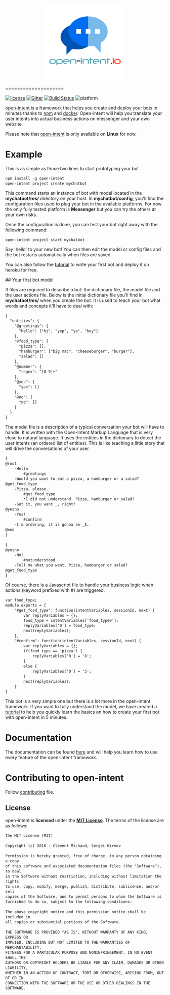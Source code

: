 <p align="center">
  <a href="https://www.open-intent.io">
    <img src="/doc/img/logo.png" alt="Logo"/>
  </a>
</p>

====================

[![license](https://img.shields.io/github/license/mashape/apistatus.svg?maxAge=2592000)][MIT License] [![Gitter](https://badges.gitter.im/open-intent-io/open-intent.svg)](https://gitter.im/open-intent-io/open-intent?utm_source=badge&utm_medium=badge&utm_campaign=pr-badge) [![Build Status](https://travis-ci.org/open-intent-io/open-intent.svg?branch=master)](https://travis-ci.org/open-intent-io/open-intent) ![platform](https://img.shields.io/badge/platform-linux%20only-green.svg)

[open-intent] is a framework that helps you create and deploy your bots in minutes thanks to [npm](https://preview.npmjs.com/package/open-intent) and [docker](https://hub.docker.com/r/openintent/chatbot/).
Open-intent will help you translate your user intents into actual business actions on messenger and your own website.

Please note that [open-intent] is only available on **Linux** for now.

# Example

This is as simple as those two lines to start prototyping your bot

    npm install -g open-intent
    open-intent project create mychatbot

This command starts an instance of bot with model located in the **mychatbot/res/** directory on your host. In
**mychatbot/config**, you'll find the configuration files used to plug your bot in the available platforms. For now the only fully tested
platform is **Messenger** but you can try the others at your own risks.

Once the configuration is done, you can test your bot right away with the following command:

    open-intent project start mychatbot
     
Say 'hello' to your new bot!  You can then edit the model or config files and the bot restarts automatically when files are saved.

You can also follow the [tutorial](https://github.com/open-intent-io/open-intent/wiki/Full-chatbot-deployment-tutorial) to write your first bot and deploy it on heroku for free.

## Your first bot model

3 files are required to describe a bot: the dictionary file, the model file and the user actions file. Below is the initial dictionary file you'll find in **mychatbot/res/** when you create the bot. It is used to teach your bot what words and concepts it'll have to deal with:

    {
      "entities": {
        "@greetings": {
          "hello": ["hi", "yep", "yo", "hey"]
        },
        "@food_type": {
          "pizza": [],
          "hamburger": ["big mac", "cheeseburger", "burger"],
          "salad": []
        },
        "@number": {
          "regex": "[0-9]+"
        },
        "@yes": {
          "yes": []
        },
        "@no": {
          "no": []
        }
      }
    }

The model file is a description of a typical conversation your bot will have to handle.
It is written with the Open-Intent Markup Language that is very close to natural language.
It uses the entities in the dictionary to detect the user intents (an ordered list of entities).
This is like teaching a little story that will drive the conversations of your user.

    {
    @root
        -Hello
            #greetings
        -Would you want to eat a pizza, a hamburger or a salad?
    @get_food_type
        -Pizza, please.
            #get_food_type
            *I did not understand. Pizza, hamburger or salad?
        -Got it, you want _, right?
    @yesno
        -Yes!
            #confirm
        -I'm ordering, it is gonna be _$.
    @end
    }

    {
    @yesno
        -No!
            #notunderstood
        -Tell me what you want. Pizza, hamburger or salad?
    @get_food_type
    }

Of course, there is a Javascript file to handle your business logic when actions (keyword prefixed with #) are triggered.

    var food_type;
    module.exports = {
        "#get_food_type": function(intentVariables, sessionId, next) {
            var replyVariables = {};
            food_type = intentVariables['food_type0'];
            replyVariables['0'] = food_type;
            next(replyVariables);
        },
        "#confirm": function(intentVariables, sessionId, next) {
            var replyVariables = {};
            if(food_type == 'pizza') {
                replyVariables['0'] = '8';
            }
            else {
                replyVariables['0'] = '5';
            }
            next(replyVariables);
        }
    }


This bot is a very simple one but there is a lot more in the open-intent framework. If you want to fully understand the model, we have created a
[tutorial](https://github.com/open-intent-io/open-intent/wiki/Time-bot-tutorial) to help you quickly
learn the basics on how to create your first bot with open-intent in 5 minutes.

# Documentation

The documentation can be found [here](https://github.com/open-intent-io/open-intent/wiki) and will help you learn how to use every feature of the open-intent framework.


# Contributing to open-intent

Follow [contributing](CONTRIBUTING.md) file.

License
---------------------

open-intent is **licensed** under the **[MIT License]**. The terms of the license are as follows:

    The MIT License (MIT)

    Copyright (c) 2016 - Clement Michaud, Sergei Kireev

    Permission is hereby granted, free of charge, to any person obtaining a copy
    of this software and associated documentation files (the "Software"), to deal
    in the Software without restriction, including without limitation the rights
    to use, copy, modify, merge, publish, distribute, sublicense, and/or sell
    copies of the Software, and to permit persons to whom the Software is
    furnished to do so, subject to the following conditions:

    The above copyright notice and this permission notice shall be included in
    all copies or substantial portions of the Software.

    THE SOFTWARE IS PROVIDED "AS IS", WITHOUT WARRANTY OF ANY KIND, EXPRESS OR
    IMPLIED, INCLUDING BUT NOT LIMITED TO THE WARRANTIES OF MERCHANTABILITY,
    FITNESS FOR A PARTICULAR PURPOSE AND NONINFRINGEMENT. IN NO EVENT SHALL THE
    AUTHORS OR COPYRIGHT HOLDERS BE LIABLE FOR ANY CLAIM, DAMAGES OR OTHER LIABILITY,
    WHETHER IN AN ACTION OF CONTRACT, TORT OR OTHERWISE, ARISING FROM, OUT OF OR IN
    CONNECTION WITH THE SOFTWARE OR THE USE OR OTHER DEALINGS IN THE SOFTWARE.


[MIT License]: https://opensource.org/licenses/MIT
[GitHub]: https://github.com/open-intent-io/open-intent
[logo]: /doc/img/logo.png
[open-intent]: https://www.open-intent.io